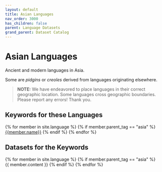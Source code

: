 ```yaml
---
layout: default
title: Asian Languages
nav_order: 3000
has_children: false
parent: Language Datasets
grand_parent: Dataset Catalog
---
```


# Asian Languages

Ancient and modern languages in Asia.

Some are _pidgins_ or _creoles_ derived from languages originating elsewhere.

> **NOTE:** We have endeavored to place languages in their correct geographic location. Some languages cross geographic boundaries. Please report any errors! Thank you.

## Keywords for these Languages

<div class="table-wrapper">
{% for member in site.language %}
  {% if member.parent_tag == "asia" %} 
    <a href="#{{member.cleaned_tag}}" class="topic-btn">{{member.name}}</a>
  {% endif %}
{% endfor %}
</div>

## Datasets for the Keywords

{% for member in site.language %}
  {% if member.parent_tag == "asia" %}
    {{ member.content }}
  {% endif %}
{% endfor %}
